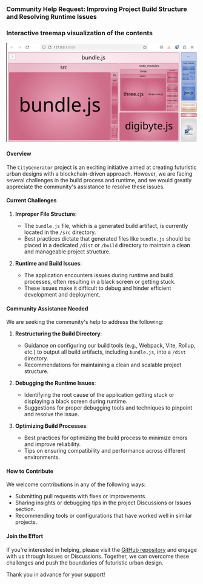 ### Community Help Request: Improving Project Build Structure and Resolving Runtime Issues

### Interactive treemap visualization of the contents
![Webpack Bundle Analyzer](https://github.com/universalbit-dev/CityGenerator/blob/master/assets/images/webpack_bundle_analyzer.png)

#### Overview
The `CityGenerator` project is an exciting initiative aimed at creating futuristic urban designs with a blockchain-driven approach. However, we are facing several challenges in the build process and runtime, and we would greatly appreciate the community's assistance to resolve these issues.

#### Current Challenges
1. **Improper File Structure**:
   - The `bundle.js` file, which is a generated build artifact, is currently located in the `/src` directory.
   - Best practices dictate that generated files like `bundle.js` should be placed in a dedicated `/dist` or `/build` directory to maintain a clean and manageable project structure.

2. **Runtime and Build Issues**:
   - The application encounters issues during runtime and build processes, often resulting in a black screen or getting stuck.
   - These issues make it difficult to debug and hinder efficient development and deployment.

#### Community Assistance Needed
We are seeking the community's help to address the following:
1. **Restructuring the Build Directory**:
   - Guidance on configuring our build tools (e.g., Webpack, Vite, Rollup, etc.) to output all build artifacts, including `bundle.js`, into a `/dist` directory.
   - Recommendations for maintaining a clean and scalable project structure.

2. **Debugging the Runtime Issues**:
   - Identifying the root cause of the application getting stuck or displaying a black screen during runtime.
   - Suggestions for proper debugging tools and techniques to pinpoint and resolve the issue.

3. **Optimizing Build Processes**:
   - Best practices for optimizing the build process to minimize errors and improve reliability.
   - Tips on ensuring compatibility and performance across different environments.

#### How to Contribute
We welcome contributions in any of the following ways:
- Submitting pull requests with fixes or improvements.
- Sharing insights or debugging tips in the project Discussions or Issues section.
- Recommending tools or configurations that have worked well in similar projects.

#### Join the Effort
If you're interested in helping, please visit the [GitHub repository](https://github.com/universalbit-dev/CityGenerator) and engage with us through Issues or Discussions. Together, we can overcome these challenges and push the boundaries of futuristic urban design.

Thank you in advance for your support!
